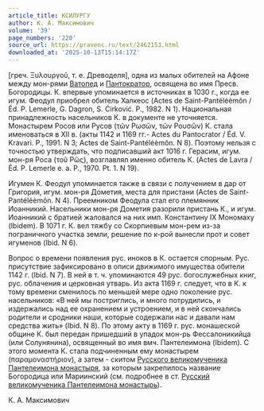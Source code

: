 ```yaml
---
article_title: КСИЛУРГУ
author: К. А. Максимович
volume: '39'
page_numbers: '220'
source_url: https://pravenc.ru/text/2462153.html
downloaded_at: '2025-10-13T15:14:17Z'
---
```


[греч. Ξυλουργοῦ, т. е. Древоделя], одна из малых обителей на Афоне между мон-рями [Ватопед](https://pravenc.ru/text/Ватопед.html) и [Пантократор](https://pravenc.ru/text/Пантократор.html), освящена во имя Пресв. Богородицы. К. впервые упоминается в источниках в 1030 г., когда ее игум. Феодул приобрел обитель Халкеос (Actes de Saint-Pantéléèmôn / Éd. P. Lemerle, G. Dagron, S. Ćirković. P., 1982. N 1). Национальная принадлежность насельников К. в документе не уточняется. Монастырем Росов или Русов (τῶν Ρωσῶν, τῶν Ρουσῶν) К. стала именоваться в XII в. (акты 1142 и 1169 гг.- Actes du Pantocrator / Éd. V. Kravari. P., 1991. N 3; Actes de Saint-Pantéléèmôn. N 8). Поэтому нельзя с точностью утверждать, что подписавший акт 1016 г. Герасим, игум. мон-ря Роса (τοῦ Ρῶς), возглавлял именно обитель К. (Actes de Lavra / Éd. P. Lemerle e. a. P., 1970. Pt. 1. N 19).

Игумен К. Феодул упоминается также в связи с получением в дар от Григория, игум. мон-ря Дометия, места для пристани (Actes de Saint-Pantéléèmôn. N 4). Преемником Феодула стал его племянник Иоанникий. Насельники мон-ря Дометия разорили пристань К., и игум. Иоанникий с братией жаловался на них имп. Константину IX Мономаху (Ibidem). В 1071 г. К. вел тяжбу со Скорпиевым мон-рем из-за пограничного участка земли, решение по к-рой вынесли прот и совет игуменов (Ibid. N 6).

Вопрос о времени появления рус. иноков в К. остается спорным. Рус. присутствие зафиксировано в описи движимого имущества обители 1142 г. (Ibid. N 7). В ней в т. ч. упоминаются 49 рус. богослужебных книг, рус. облачения и церковная утварь. Из акта 1169 г. следует, что в К. к тому времени сменилось по меньшей мере одно поколение рус. насельников: «В ней мы постриглись, и много потрудились, и издержались над ее охранением и устроением, и в ней скончались родители и сродники наши, которые содержали нас и давали нам средства жить» (Ibid. N 8). По этому акту в 1169 г. рус. монашеской общине К. был передан пришедший в упадок мон-рь Фессалоникийца (или Солунянина), освященный во имя вмч. Пантелеимона (Ibidem). С этого момента К. стала подчиненным ему монастырем (παραμοναστήριον), а затем - скитом [Русского великомученика Пантелеимона монастыря](<https://pravenc.ru/text/Русский великомученика Пантелеимона монастырь.html>), за которым закрепилось название Богородица или Мариинский (см. подробнее в ст. [Русский великомученика Пантелеимона монастырь](<https://pravenc.ru/text/Русский великомученика Пантелеимона монастырь.html>)).

К. А. Максимович

